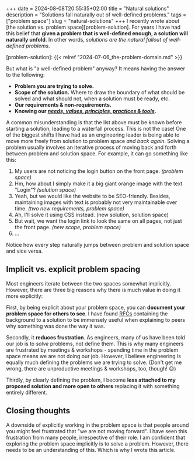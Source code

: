 +++
date = 2024-08-08T20:55:35+02:00
title = "Natural solutions"
description = "Solutions fall naturally out of well-defined problems."
tags = ["problem space"]
slug = "natural-solutions"
+++
I recently wrote about [the solution vs. problem space][problem-solution]. For years I have had this belief that __given a problem that is well-defined enough, a solution will naturally unfold__. In other words, _solutions are the natural fallout of well-defined problems_.

[problem-solution]: {{< relref "2024-07-06_the-problem-domain.md" >}}

But what is "a well-defined problem" anyway? It means having the answer to the following:

 * **Problem you are trying to solve.**
 * **Scope of the solution.** Where to draw the boundary of what should be solved and what should not, when a solution must be ready, etc.
 * **Our requirements & non-requirements.**
 * **Knowing our [_needs, values, principles, practices & tools_][spine].**

[spine]: https://spinemodel.info

A common misunderstanding is that the list above must be known before starting a solution, leading to a waterfall process. This is not the case! One of the biggest shifts I have had as an engineering leader is being able to move more freely from solution to problem space _and back again_. Solving a problem usually involves an iterative process of moving back and forth between problem and solution space. For example, it can go something like this:

 1. My users are not noticing the login button on the front page. _(problem space)_
 2. Hm, how about I simply make it a big giant orange image with the text "Login"? _(solution space)_
 3. Yeah, but we would like the website to be SEO-friendly. Besides, maintaining images with text is probably not very maintainable over time. _(two new requirements, problem space)_
 4. Ah, I'll solve it using CSS instead. (new solution, solution space)
 5. But wait, we want the login link to look the same on all pages, not just the front page. _(new scope, problem space)_
 6. ...

Notice how every step naturally jumps between problem and solution space and vice versa.

## Implicit vs. explicit problem spacing

Most engineers iterate between the two spaces somewhat implicitly. However, there are three big reasons why there is much value in doing it more explicitly:

First, by being explicit about your problem space, you can **document your problem space for others to see**. I have found <abbr title="Request for Comments">RFCs</abbr> containing the background to a solution to be immensely useful when explaining to peers why something was done the way it was.

Secondly, it **reduces frustration**. As engineers, many of us have been told our job is to _solve_ problems, not define them. This is why many engineers are frustrated by meetings & workshops - spending time in the problem space means we are not doing our job. However, I believe engineering is equally much defining the problems we are trying to solve. (Don't get me wrong, there are unproductive meetings & workshops, too, though! :wink:)

Thirdly, by clearly defining the problem, I become **less attached to my proposed solution and more open to others** replacing it with something entirely different.

## Closing thoughts

A downside of explicitly working in the problem space is that people around you might feel frustrated that "we are not moving forward". I have seen this frustration from many people, irrespective of their role. I am confident that exploring the problem space implicitly is to solve a problem. However, there needs to be an understanding of this. Which is why I wrote this article.